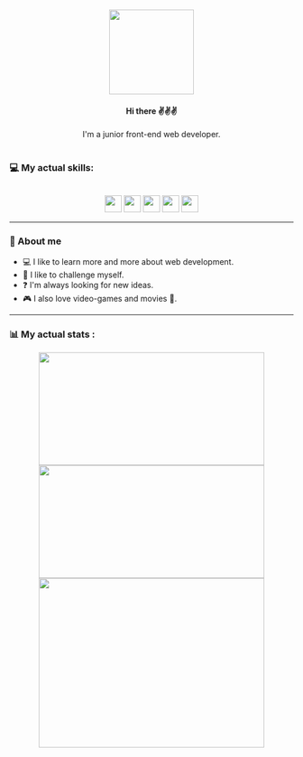 ###

<div id="header" align="center">
  <img src="https://media2.giphy.com/media/hu9xj9UtxpoY3oytsh/giphy.gif?cid=ecf05e47r16utd5fop8gaweylqdx62zv3wm8aqt1absp7ur1&rid=giphy.gif&ct=s" width="150"/>
<br />
  <h4> Hi there ✌️✌️✌️ </h4>
</div>
<div id="main" align="center">
 I'm a junior front-end web developer. 
</div>

<br />

### 💻 My actual skills:
<br />
<div id="badges" align="center">
  <img src="https://img.shields.io/badge/HTML5-E34F26?style=for-the-badge&logo=html5&logoColor=white" height="30"/>
  <img src="https://img.shields.io/badge/CSS3-1572B6?style=for-the-badge&logo=css3&logoColor=white" height="30" />
  <img src="https://img.shields.io/badge/Sass-CC6699?style=for-the-badge&logo=sass&logoColor=white" height="30" />
  <img src="https://img.shields.io/badge/JavaScript-323330?style=for-the-badge&logo=javascript&logoColor=F7DF1E"  height="30" />
  <img src="https://img.shields.io/badge/React-20232A?style=for-the-badge&logo=react&logoColor=1e02fb" height="30" />
  </div>
  
  ---
  ### 📝 About me
  
  - 💻 I like to learn more and more about web development.
  - 💪 I like to challenge myself.
  - ❓ I'm always looking for new ideas.
  - 🎮 I also love video-games and movies 🎥.
  
  ---
  
### 📊 My actual stats :
  <div id="charts" align="center">
  
  <img src="https://github-readme-stats.vercel.app/api?username=Franceschio&show_icons=true&theme=tokyonight&border_radius=10" width="400" height="200" />
  
  <img src="http://github-readme-streak-stats.herokuapp.com?user=Franceschio&theme=tokyonight&border_radius=10" width="400" height="200" />
    
  <img src="https://github-readme-stats.vercel.app/api/top-langs/?username=Franceschio&theme=tokyonight&hide_progress=true" width="400" height="300"/>
  </div>
<!--
**Franceschio/Franceschio** is a ✨ _special_ ✨ repository because its `README.md` (this file) appears on your GitHub profile.

Here are some ideas to get you started:

- 🔭 I’m currently working on ...
- 🌱 I’m currently learning ...
- 👯 I’m looking to collaborate on ...
- 🤔 I’m looking for help with ...
- 💬 Ask me about ...
- 📫 How to reach me: ...
- 😄 Pronouns: ...
- ⚡ Fun fact: ...
-->
